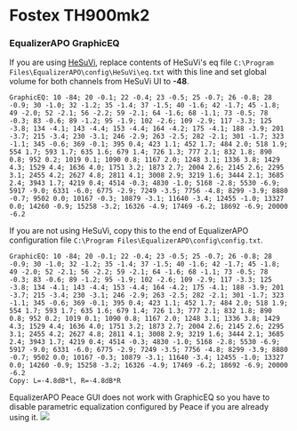# Fostex TH900mk2
### EqualizerAPO GraphicEQ
If you are using [HeSuVi](https://sourceforge.net/projects/hesuvi/), replace contents of HeSuVi's eq file `C:\Program Files\EqualizerAPO\config\HeSuVi\eq.txt` with this line and set global volume for both channels from HeSuVi UI to **-48**.
```
GraphicEQ: 10 -84; 20 -0.1; 22 -0.4; 23 -0.5; 25 -0.7; 26 -0.8; 28 -0.9; 30 -1.0; 32 -1.2; 35 -1.4; 37 -1.5; 40 -1.6; 42 -1.7; 45 -1.8; 49 -2.0; 52 -2.1; 56 -2.2; 59 -2.1; 64 -1.6; 68 -1.1; 73 -0.5; 78 -0.3; 83 -0.6; 89 -1.2; 95 -1.9; 102 -2.6; 109 -2.9; 117 -3.3; 125 -3.8; 134 -4.1; 143 -4.4; 153 -4.4; 164 -4.2; 175 -4.1; 188 -3.9; 201 -3.7; 215 -3.4; 230 -3.1; 246 -2.9; 263 -2.5; 282 -2.1; 301 -1.7; 323 -1.1; 345 -0.6; 369 -0.1; 395 0.4; 423 1.1; 452 1.7; 484 2.0; 518 1.9; 554 1.7; 593 1.7; 635 1.6; 679 1.4; 726 1.3; 777 2.1; 832 1.8; 890 0.8; 952 0.2; 1019 0.1; 1090 0.8; 1167 2.0; 1248 3.1; 1336 3.8; 1429 4.3; 1529 4.4; 1636 4.0; 1751 3.2; 1873 2.7; 2004 2.6; 2145 2.6; 2295 3.1; 2455 4.2; 2627 4.8; 2811 4.1; 3008 2.9; 3219 1.6; 3444 2.1; 3685 2.4; 3943 1.7; 4219 0.4; 4514 -0.3; 4830 -1.0; 5168 -2.8; 5530 -6.9; 5917 -9.0; 6331 -6.0; 6775 -2.9; 7249 -3.5; 7756 -4.8; 8299 -3.9; 8880 -0.7; 9502 0.0; 10167 -0.3; 10879 -3.1; 11640 -3.4; 12455 -1.0; 13327 0.0; 14260 -0.9; 15258 -3.2; 16326 -4.9; 17469 -6.2; 18692 -6.9; 20000 -6.2
```
If you are not using HeSuVi, copy this to the end of EqualizerAPO configuration file `C:\Program Files\EqualizerAPO\config\config.txt`.
```
GraphicEQ: 10 -84; 20 -0.1; 22 -0.4; 23 -0.5; 25 -0.7; 26 -0.8; 28 -0.9; 30 -1.0; 32 -1.2; 35 -1.4; 37 -1.5; 40 -1.6; 42 -1.7; 45 -1.8; 49 -2.0; 52 -2.1; 56 -2.2; 59 -2.1; 64 -1.6; 68 -1.1; 73 -0.5; 78 -0.3; 83 -0.6; 89 -1.2; 95 -1.9; 102 -2.6; 109 -2.9; 117 -3.3; 125 -3.8; 134 -4.1; 143 -4.4; 153 -4.4; 164 -4.2; 175 -4.1; 188 -3.9; 201 -3.7; 215 -3.4; 230 -3.1; 246 -2.9; 263 -2.5; 282 -2.1; 301 -1.7; 323 -1.1; 345 -0.6; 369 -0.1; 395 0.4; 423 1.1; 452 1.7; 484 2.0; 518 1.9; 554 1.7; 593 1.7; 635 1.6; 679 1.4; 726 1.3; 777 2.1; 832 1.8; 890 0.8; 952 0.2; 1019 0.1; 1090 0.8; 1167 2.0; 1248 3.1; 1336 3.8; 1429 4.3; 1529 4.4; 1636 4.0; 1751 3.2; 1873 2.7; 2004 2.6; 2145 2.6; 2295 3.1; 2455 4.2; 2627 4.8; 2811 4.1; 3008 2.9; 3219 1.6; 3444 2.1; 3685 2.4; 3943 1.7; 4219 0.4; 4514 -0.3; 4830 -1.0; 5168 -2.8; 5530 -6.9; 5917 -9.0; 6331 -6.0; 6775 -2.9; 7249 -3.5; 7756 -4.8; 8299 -3.9; 8880 -0.7; 9502 0.0; 10167 -0.3; 10879 -3.1; 11640 -3.4; 12455 -1.0; 13327 0.0; 14260 -0.9; 15258 -3.2; 16326 -4.9; 17469 -6.2; 18692 -6.9; 20000 -6.2
Copy: L=-4.8dB*l, R=-4.8dB*R
```
EqualizerAPO Peace GUI does not work with GraphicEQ so you have to disable parametric equalization configured by Peace if you are already using it.
![](https://raw.githubusercontent.com/jaakkopasanen/AutoEq/master/results/Sonoma%20Model%20One/innerfidelity/onear/Fostex%20TH900mk2/Fostex%20TH900mk2.png)
